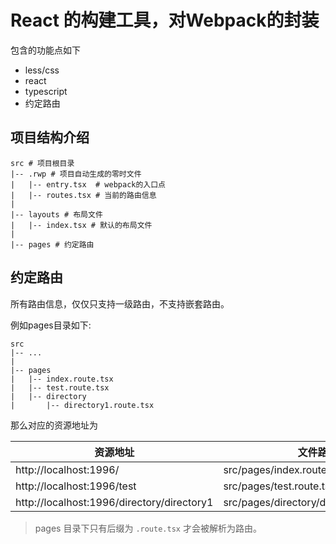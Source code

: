 # React 的构建工具，对Webpack的封装

包含的功能点如下

- less/css
- react
- typescript
- 约定路由


## 项目结构介绍

```
src # 项目根目录
|-- .rwp # 项目自动生成的零时文件
|   |-- entry.tsx  # webpack的入口点
|   |-- routes.tsx # 当前的路由信息
|
|-- layouts # 布局文件
|   |-- index.tsx # 默认的布局文件
|
|-- pages # 约定路由
```

## 约定路由

所有路由信息，仅仅只支持一级路由，不支持嵌套路由。

例如pages目录如下: 

```
src
|-- ...
|
|-- pages
|   |-- index.route.tsx
|   |-- test.route.tsx
|   |-- directory
|       |-- directory1.route.tsx
```

那么对应的资源地址为

|资源地址 | 文件路径
|---     |---
|http://localhost:1996/ | src/pages/index.route.tsx
|http://localhost:1996/test |src/pages/test.route.tsx
|http://localhost:1996/directory/directory1 |src/pages/directory/directory1.route.tsx


> pages 目录下只有后缀为 `.route.tsx` 才会被解析为路由。